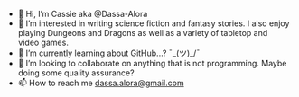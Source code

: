 - 👋 Hi, I’m Cassie aka @Dassa-Alora
- 👀 I’m interested in writing science fiction and fantasy stories. I also enjoy playing Dungeons and Dragons as well as a variety of tabletop and video games.
- 🌱 I’m currently learning about GitHub...? ¯\_(ツ)_/¯
- 💞️ I’m looking to collaborate on anything that is not programming. Maybe doing some quality assurance? 
- 📫 How to reach me dassa.alora@gmail.com

<!---
Dassa-Alora/Dassa-Alora is a ✨ special ✨ repository because its `README.md` (this file) appears on your GitHub profile.
You can click the Preview link to take a look at your changes.
--->
